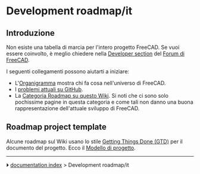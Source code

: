 # Development roadmap/it
## Introduzione

Non esiste una tabella di marcia per l\'intero progetto FreeCAD. Se vuoi essere coinvolto, è meglio chiedere nella [Developer section](https://forum.freecadweb.org/viewforum.php?f=10) del [Forum di FreeCAD](https://forum.freecadweb.org/index.php).

I seguenti collegamenti possono aiutarti a iniziare:

-   L\'[Organigramma](Organization_chart/it.md) mostra chi fa cosa nell\'universo di FreeCAD.
-   I [problemi attuali su GitHub](https://github.com/FreeCAD/FreeCAD/issues?q=is%3Aopen+is%3Aissue).
-   La [Categoria Roadmap su questo Wiki](:Category_Roadmap.md). Si noti che ci sono solo pochissime pagine in questa categoria e come tali non danno una buona rappresentazione dell\'attuale sviluppo di FreeCAD.

## Roadmap project template 

Alcune roadmap sul Wiki usano lo stile [Getting Things Done (GTD)](https://en.wikipedia.org/wiki/Getting_Things_Done#Methodology) per il documento del progetto. Ecco il [Modello di progetto](Project_template.md).



---
⏵ [documentation index](../README.md) > Development roadmap/it
